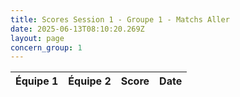 ```yaml
---
title: Scores Session 1 - Groupe 1 - Matchs Aller
date: 2025-06-13T08:10:20.269Z
layout: page
concern_group: 1
---
```




| Équipe 1 | Équipe 2 | Score | Date |
|----------|----------|-------|------|

